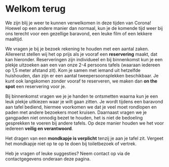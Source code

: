 # **Welkom** terug

We zijn blij je weer te kunnen verwelkomen in deze tijden van Corona! Hoewel op een andere manier dan normaal,
kun je de komende tijd weer bij ons terecht voor een gezellige baravond, een leuke film of een lekkere maaltijd.

We vragen je bij je bezoek rekening te houden met een aantal zaken. Allereerst stellen wij het op prijs als je
vooraf een **reservering** maakt, dat kan hieronder. Reserveringen zijn individueel en bij binnenkomst kun je
een plekje uitzoeken aan een van onze 2-4 persoons tafels (waaraan iedereen op 1,5 meter afstand zit). Kom je
samen met iemand uit hetzelfde huishouden, dan zijn er een aantal tweepersoonsplekken beschikbaar. Je kunt ook
langskomen zonder vooraf te reserveren, we maken dan **on the spot** een reservering voor je.

Bij binnenkomst vragen we je je handen te ontsmetten waarna kun je een leuk plekje uitkiezen waar je wilt gaan
zitten. Je wordt tijdens een baravond aan tafel bediend, hiermee voorkomen we dat je veel moet rondlopen en
paden met andere bezoekers moet kruisen. Daarnaast vragen we je gangpaden niet onnodig bezet te houden, het
is niet de bedoeling gesprekken te voeren bij andere tafels. Op deze manier houden we het voor iedereen 
**veilig en verantwoord**.

Het dragen van een **mondkapje is verplicht** tenzij je aan je tafel zit. Vergeet het mondkapje niet
op te op te doen bij toiletbezoek of vertrek.

Heb je vragen of leuke suggesties? Neem contact op via de contactgegevens onderaan deze pagina.
